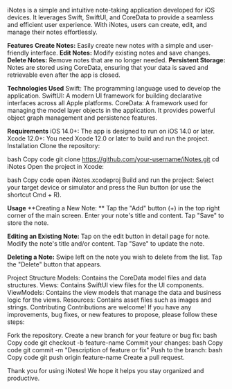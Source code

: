 iNotes is a simple and intuitive note-taking application developed for iOS devices. It leverages Swift, SwiftUI, and CoreData to provide a seamless and efficient user experience. With iNotes, users can create, edit, and manage their notes effortlessly.

**Features**
**Create Notes:** Easily create new notes with a simple and user-friendly interface.
**Edit Notes:** Modify existing notes and save changes.
**Delete Notes:** Remove notes that are no longer needed.
**Persistent Storage:** Notes are stored using CoreData, ensuring that your data is saved and retrievable even after the app is closed.

**Technologies Used**
Swift: The programming language used to develop the application.
SwiftUI: A modern UI framework for building declarative interfaces across all Apple platforms.
CoreData: A framework used for managing the model layer objects in the application. It provides powerful object graph management and persistence features.

**Requirements**
iOS 14.0+: The app is designed to run on iOS 14.0 or later.
Xcode 12.0+: You need Xcode 12.0 or later to build and run the project.
Installation
Clone the repository:

bash
Copy code
git clone https://github.com/your-username/iNotes.git
cd iNotes
Open the project in Xcode:

bash
Copy code
open iNotes.xcodeproj
Build and run the project:
Select your target device or simulator and press the Run button (or use the shortcut Cmd + R).

**Usage**
**Creating a New Note:
**
Tap the "Add" button (+) in the top right corner of the main screen.
Enter your note's title and content.
Tap "Save" to store the note.

**Editing an Existing Note:**
Tap on the edit button in detail page for note.
Modify the note's title and/or content.
Tap "Save" to update the note.

**Deleting a Note:**
Swipe left on the note you wish to delete from the list.
Tap the "Delete" button that appears.

Project Structure
Models: Contains the CoreData model files and data structures.
Views: Contains SwiftUI view files for the UI components.
ViewModels: Contains the view models that manage the data and business logic for the views.
Resources: Contains asset files such as images and strings.
Contributing
Contributions are welcome! If you have any improvements, bug fixes, or new features to propose, please follow these steps:

Fork the repository.
Create a new branch for your feature or bug fix:
bash
Copy code
git checkout -b feature-name
Commit your changes:
bash
Copy code
git commit -m "Description of feature or fix"
Push to the branch:
bash
Copy code
git push origin feature-name
Create a pull request.

Thank you for using iNotes! We hope it helps you stay organized and productive.
